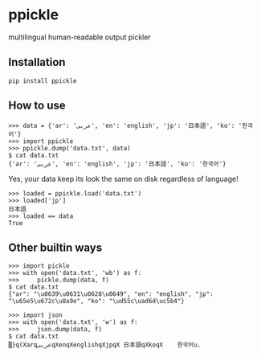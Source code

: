 # ppickle
multilingual human-readable output pickler

## Installation
```
pip install ppickle
```

## How to use
```
>>> data = {'ar': 'عربى', 'en': 'english', 'jp': '日本語', 'ko': '한국어'}
>>> import ppickle
>>> ppickle.dump('data.txt', data)
$ cat data.txt
{'ar': 'عربى', 'en': 'english', 'jp': '日本語', 'ko': '한국어'}
```
Yes, your data keep its look the same on disk regardless of language!  
```
>>> loaded = ppickle.load('data.txt')
>>> loaded['jp']
日本語
>>> loaded == data
True
```

## Other builtin ways
```
>>> import pickle
>>> with open('data.txt', 'wb') as f:
>>>     pickle.dump(data, f)
$ cat data.txt
{"ar": "\u0639\u0631\u0628\u0649", "en": "english", "jp": "\u65e5\u672c\u8a9e", "ko": "\ud55c\uad6d\uc5b4"}
```

```
>>> import json
>>> with open('data.txt', 'w') as f:
>>>     json.dump(data, f)
$ cat data.txt
▒}q(XarqعربىqXenqXenglishqXjpqX 日本語qXkoqX    한국어u.
```
